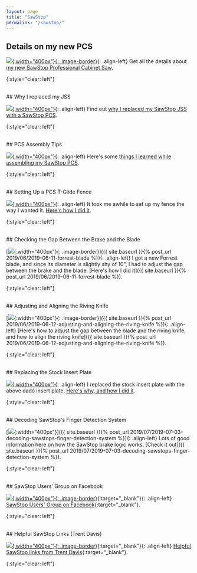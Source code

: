 ```yaml
---
layout: page
title: "SawStop"
permalink: "/sawstop/"
---
```


## Details on my new PCS

[![](/assets/images-posts/2019/03/2019-03-24.1.01.jpg){:width="400px"}{: .image-border}](pcs/new/){: .align-left}
Get all the details about [my new SawStop Professional Cabinet Saw](pcs/new/).

{:style="clear: left"}

<br/>
## Why I replaced my JSS

[![](pcs/why/2019-04-11.1.01.jpg){:width="400px"}](pcs/why/){: .align-left}
Find out [why I replaced my SawStop JSS with a SawStop PCS](pcs/why/).

{:style="clear: left"}

<br/>
## PCS Assembly Tips

[![](pcs/assembly/2019-04-12.1.15.jpg){:width="400px"}](pcs/assembly/){: .align-left}
Here's some [things I learned while assembling my SawStop PCS](pcs/assembly).

{:style="clear: left"}

<br/>
## Setting Up a PCS T-Glide Fence

[![](pcs/fence/setup/2019-04-08-00.jpg){:width="400px"}](pcs/fence/setup/){: .align-left}
It took me awhile to set up my fence the way I wanted it. [Here's how I did it](pcs/fence/setup/).

{:style="clear: left"}

<br/>
## Checking the Gap Between the Brake and the Blade

[![](/assets/images-posts/2019/06/2019-06-11.1.05.jpg){:width="400px"}{: .image-border}]({{ site.baseurl }}{% post_url 2019/06/2019-06-11-forrest-blade %}){: .align-left}
I got a new Forrest blade, and since its diameter is slightly shy of 10", I had to adjust the gap between the brake and the blade. [Here's how I did it]({{ site.baseurl }}{% post_url 2019/06/2019-06-11-forrest-blade %}).

{:style="clear: left"}

<br/>
## Adjusting and Aligning the Riving Knife

[![](/assets/images-posts/2019/06/2019-06-12.1.01.jpg){:width="400px"}{: .image-border}]({{ site.baseurl }}{% post_url 2019/06/2019-06-12-adjusting-and-aligning-the-riving-knife %}){: .align-left}
[Here's how to adjust the gap between the blade and the riving knife, and how to align the riving knife]({{ site.baseurl }}{% post_url 2019/06/2019-06-12-adjusting-and-aligning-the-riving-knife %}).

{:style="clear: left"}

<br/>
## Replacing the Stock Insert Plate

[![](pcs/insert/stock/replace/2019-04-26.1.01.jpg){:width="400px"}](pcs/insert/stock/replace/){: .align-left}
I replaced the stock insert plate with the above dado insert plate. [Here's why, and how I did it](pcs/insert/stock/replace/).

{:style="clear: left"}

<br/>
## Decoding SawStop's Finger Detection System

[![](/assets/images-posts/2019/07/2019-07-03.1.01.jpg){:width="400px"}]({{ site.baseurl }}{% post_url 2019/07/2019-07-03-decoding-sawstops-finger-detection-system %}){: .align-left}
Lots of good information here on how the SawStop brake logic works. [Check it out]({{ site.baseurl }}{% post_url 2019/07/2019-07-03-decoding-sawstops-finger-detection-system %}).

{:style="clear: left"}


<br/>
## SawStop Users' Group on Facebook

[![](sawstop_users_group.jpg){:width="400px"}{: .image-border}](https://www.facebook.com/groups/sawstopusersgroup/){:target="_blank"}{: .align-left}
[SawStop Users' Group on Facebook](https://www.facebook.com/groups/sawstopusersgroup/){:target="_blank"}.

{:style="clear: left"}

<br/>
## Helpful SawStop Links (Trent Davis)

[![](sawstop_logo.jpg){:width="400px"}{: .image-border}](https://www.trentdavis.net/wp/2018/08/06/helpful-sawstop-links/){:target="_blank"}{: .align-left}
[Helpful SawStop links from Trent Davis](https://www.trentdavis.net/wp/2018/08/06/helpful-sawstop-links/){:target="_blank"}.

{:style="clear: left"}

<br/>
